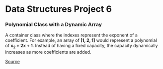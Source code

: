 # Data Structures Project 6

### Polynomial Class with a Dynamic Array

A container class where the indexes represent the exponent of a coefficient.
For example, an array of **[1, 2, 1]** would represent a polynomial of **x<sub>2</sub> + 2x + 1**.
Instead of having a fixed capacity, the capacity dynamically increases as more coefficients are added.

[Source](https://www.cs.colorado.edu/~main/projects/chap04c.html "Click me for more information!")